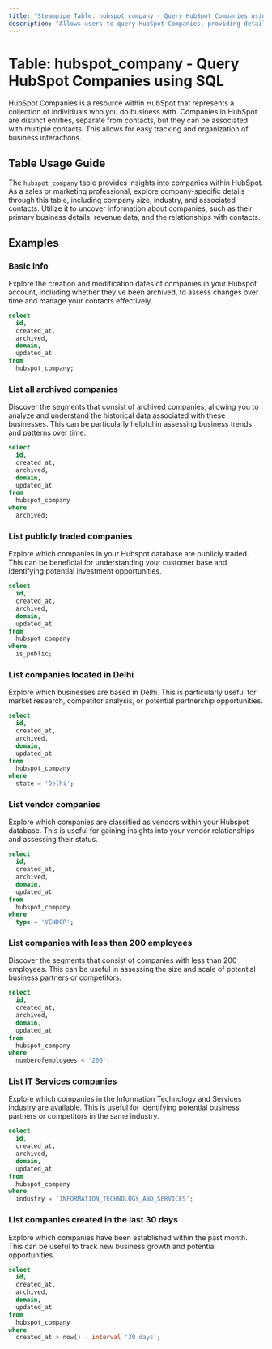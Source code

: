 ```yaml
---
title: "Steampipe Table: hubspot_company - Query HubSpot Companies using SQL"
description: "Allows users to query HubSpot Companies, providing detailed information on various aspects of a company such as its name, website, number of employees, and more."
---
```


# Table: hubspot_company - Query HubSpot Companies using SQL

HubSpot Companies is a resource within HubSpot that represents a collection of individuals who you do business with. Companies in HubSpot are distinct entities, separate from contacts, but they can be associated with multiple contacts. This allows for easy tracking and organization of business interactions.

## Table Usage Guide

The `hubspot_company` table provides insights into companies within HubSpot. As a sales or marketing professional, explore company-specific details through this table, including company size, industry, and associated contacts. Utilize it to uncover information about companies, such as their primary business details, revenue data, and the relationships with contacts.

## Examples

### Basic info
Explore the creation and modification dates of companies in your Hubspot account, including whether they've been archived, to assess changes over time and manage your contacts effectively.

```sql
select
  id,
  created_at,
  archived,
  domain,
  updated_at
from
  hubspot_company;
```

### List all archived companies
Discover the segments that consist of archived companies, allowing you to analyze and understand the historical data associated with these businesses. This can be particularly helpful in assessing business trends and patterns over time.

```sql
select
  id,
  created_at,
  archived,
  domain,
  updated_at
from
  hubspot_company
where
  archived;
```

### List publicly traded companies
Explore which companies in your Hubspot database are publicly traded. This can be beneficial for understanding your customer base and identifying potential investment opportunities.

```sql
select
  id,
  created_at,
  archived,
  domain,
  updated_at
from
  hubspot_company
where
  is_public;
```

### List companies located in Delhi
Explore which businesses are based in Delhi. This is particularly useful for market research, competitor analysis, or potential partnership opportunities.

```sql
select
  id,
  created_at,
  archived,
  domain,
  updated_at
from
  hubspot_company
where
  state = 'Delhi';
```

### List vendor companies
Explore which companies are classified as vendors within your Hubspot database. This is useful for gaining insights into your vendor relationships and assessing their status.

```sql
select
  id,
  created_at,
  archived,
  domain,
  updated_at
from
  hubspot_company
where
  type = 'VENDOR';
```

### List companies with less than 200 employees
Discover the segments that consist of companies with less than 200 employees. This can be useful in assessing the size and scale of potential business partners or competitors.

```sql
select
  id,
  created_at,
  archived,
  domain,
  updated_at
from
  hubspot_company
where
  numberofemployees < '200';
```

### List IT Services companies
Explore which companies in the Information Technology and Services industry are available. This is useful for identifying potential business partners or competitors in the same industry.

```sql
select
  id,
  created_at,
  archived,
  domain,
  updated_at
from
  hubspot_company
where
  industry = 'INFORMATION_TECHNOLOGY_AND_SERVICES';
```

### List companies created in the last 30 days
Explore which companies have been established within the past month. This can be useful to track new business growth and potential opportunities.

```sql
select
  id,
  created_at,
  archived,
  domain,
  updated_at
from
  hubspot_company
where
  created_at > now() - interval '30 days';
```